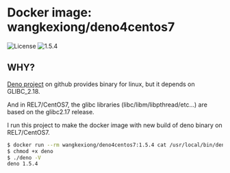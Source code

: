 # Docker image: wangkexiong/deno4centos7

![License](https://img.shields.io/github/license/wangkexiong002/build-docker)
![1.5.4](https://img.shields.io/docker/v/wangkexiong/deno4centos7/1.5.4?style=social)

## WHY?
[Deno project][] on github provides binary for linux, but it depends on GLIBC_2.18.

And in REL7/CentOS7, the glibc libraries (libc/libm/libpthread/etc...) are based on the glibc2.17 release.

I run this project to make the docker image with new build of deno binary on REL7/CentOS7.

```bash
$ docker run --rm wangkexiong/deno4centos7:1.5.4 cat /usr/local/bin/deno > deno
$ chmod +x deno
$ ./deno -V
deno 1.5.4
```


[Deno project]: https://github.com/denoland/deno
